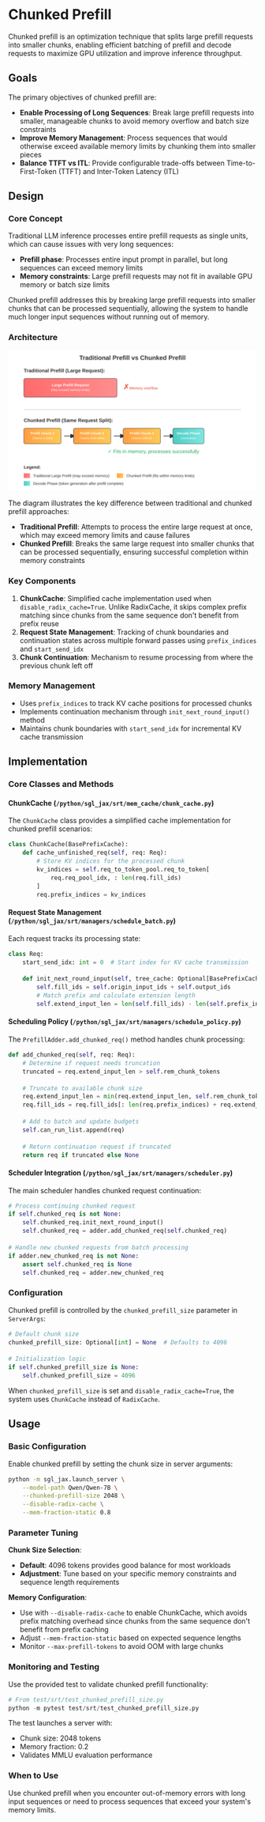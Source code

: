 # Chunked Prefill

Chunked prefill is an optimization technique that splits large prefill requests into smaller chunks, enabling efficient batching of prefill and decode requests to maximize GPU utilization and improve inference throughput.

## Goals

The primary objectives of chunked prefill are:

- **Enable Processing of Long Sequences**: Break large prefill requests into smaller, manageable chunks to avoid memory overflow and batch size constraints
- **Improve Memory Management**: Process sequences that would otherwise exceed available memory limits by chunking them into smaller pieces
- **Balance TTFT vs ITL**: Provide configurable trade-offs between Time-to-First-Token (TTFT) and Inter-Token Latency (ITL)

## Design

### Core Concept

Traditional LLM inference processes entire prefill requests as single units, which can cause issues with very long sequences:
- **Prefill phase**: Processes entire input prompt in parallel, but long sequences can exceed memory limits
- **Memory constraints**: Large prefill requests may not fit in available GPU memory or batch size limits

Chunked prefill addresses this by breaking large prefill requests into smaller chunks that can be processed sequentially, allowing the system to handle much longer input sequences without running out of memory.

### Architecture

![Chunked Prefill Architecture](../_static/image/chunked_prefill_architecture.svg)

The diagram illustrates the key difference between traditional and chunked prefill approaches:

- **Traditional Prefill**: Attempts to process the entire large request at once, which may exceed memory limits and cause failures
- **Chunked Prefill**: Breaks the same large request into smaller chunks that can be processed sequentially, ensuring successful completion within memory constraints

### Key Components

1. **ChunkCache**: Simplified cache implementation used when `disable_radix_cache=True`. Unlike RadixCache, it skips complex prefix matching since chunks from the same sequence don't benefit from prefix reuse
2. **Request State Management**: Tracking of chunk boundaries and continuation states across multiple forward passes using `prefix_indices` and `start_send_idx`
3. **Chunk Continuation**: Mechanism to resume processing from where the previous chunk left off

### Memory Management

- Uses `prefix_indices` to track KV cache positions for processed chunks
- Implements continuation mechanism through `init_next_round_input()` method
- Maintains chunk boundaries with `start_send_idx` for incremental KV cache transmission

## Implementation

### Core Classes and Methods

#### ChunkCache (`/python/sgl_jax/srt/mem_cache/chunk_cache.py`)

The `ChunkCache` class provides a simplified cache implementation for chunked prefill scenarios:

```python
class ChunkCache(BasePrefixCache):
    def cache_unfinished_req(self, req: Req):
        # Store KV indices for the processed chunk
        kv_indices = self.req_to_token_pool.req_to_token[
            req.req_pool_idx, : len(req.fill_ids)
        ]
        req.prefix_indices = kv_indices
```

#### Request State Management (`/python/sgl_jax/srt/managers/schedule_batch.py`)

Each request tracks its processing state:

```python
class Req:
    start_send_idx: int = 0  # Start index for KV cache transmission

    def init_next_round_input(self, tree_cache: Optional[BasePrefixCache] = None):
        self.fill_ids = self.origin_input_ids + self.output_ids
        # Match prefix and calculate extension length
        self.extend_input_len = len(self.fill_ids) - len(self.prefix_indices)
```

#### Scheduling Policy (`/python/sgl_jax/srt/managers/schedule_policy.py`)

The `PrefillAdder.add_chunked_req()` method handles chunk processing:

```python
def add_chunked_req(self, req: Req):
    # Determine if request needs truncation
    truncated = req.extend_input_len > self.rem_chunk_tokens

    # Truncate to available chunk size
    req.extend_input_len = min(req.extend_input_len, self.rem_chunk_tokens)
    req.fill_ids = req.fill_ids[: len(req.prefix_indices) + req.extend_input_len]

    # Add to batch and update budgets
    self.can_run_list.append(req)

    # Return continuation request if truncated
    return req if truncated else None
```

#### Scheduler Integration (`/python/sgl_jax/srt/managers/scheduler.py`)

The main scheduler handles chunked request continuation:

```python
# Process continuing chunked request
if self.chunked_req is not None:
    self.chunked_req.init_next_round_input()
    self.chunked_req = adder.add_chunked_req(self.chunked_req)

# Handle new chunked requests from batch processing
if adder.new_chunked_req is not None:
    assert self.chunked_req is None
    self.chunked_req = adder.new_chunked_req
```

### Configuration

Chunked prefill is controlled by the `chunked_prefill_size` parameter in `ServerArgs`:

```python
# Default chunk size
chunked_prefill_size: Optional[int] = None  # Defaults to 4096

# Initialization logic
if self.chunked_prefill_size is None:
    self.chunked_prefill_size = 4096
```

When `chunked_prefill_size` is set and `disable_radix_cache=True`, the system uses `ChunkCache` instead of `RadixCache`.

## Usage

### Basic Configuration

Enable chunked prefill by setting the chunk size in server arguments:

```bash
python -m sgl_jax.launch_server \
    --model-path Qwen/Qwen-7B \
    --chunked-prefill-size 2048 \
    --disable-radix-cache \
    --mem-fraction-static 0.8
```

### Parameter Tuning

**Chunk Size Selection**:
- **Default**: 4096 tokens provides good balance for most workloads
- **Adjustment**: Tune based on your specific memory constraints and sequence length requirements

**Memory Configuration**:
- Use with `--disable-radix-cache` to enable ChunkCache, which avoids prefix matching overhead since chunks from the same sequence don't benefit from prefix caching
- Adjust `--mem-fraction-static` based on expected sequence lengths
- Monitor `--max-prefill-tokens` to avoid OOM with large chunks


### Monitoring and Testing

Use the provided test to validate chunked prefill functionality:

```python
# From test/srt/test_chunked_prefill_size.py
python -m pytest test/srt/test_chunked_prefill_size.py
```

The test launches a server with:
- Chunk size: 2048 tokens
- Memory fraction: 0.2
- Validates MMLU evaluation performance

### When to Use

Use chunked prefill when you encounter out-of-memory errors with long input sequences or need to process sequences that exceed your system's memory limits.

